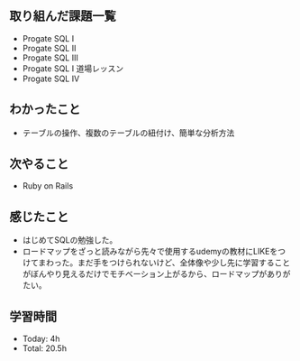 ## 取り組んだ課題一覧
- Progate SQL Ⅰ
- Progate SQL Ⅱ
- Progate SQL Ⅲ
- Progate SQL Ⅰ 道場レッスン
- Progate SQL Ⅳ
## わかったこと
- テーブルの操作、複数のテーブルの紐付け、簡単な分析方法
## 次やること
- Ruby on Rails
## 感じたこと
- はじめてSQLの勉強した。
- ロードマップをざっと読みながら先々で使用するudemyの教材にLIKEをつけてまわった。まだ手をつけられないけど、全体像や少し先に学習することがぼんやり見えるだけでモチベーション上がるから、ロードマップがありがたい。
## 学習時間
- Today: 4h 
- Total: 20.5h
